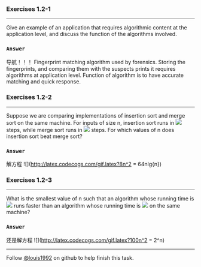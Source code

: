 ### Exercises 1.2-1
***
Give an example of an application that requires algorithmic content at the application level, and discuss the function of the algorithms involved.

### `Answer`
导航！！！
Fingerprint matching algorithm used by forensics. Storing the fingerprints, and comparing them with the suspects prints
it requires algorithms at application level. Function of algorithm is to have accurate matching and quick response.


### Exercises 1.2-2
***
Suppose we are comparing implementations of insertion sort and merge sort on the same machine. For inputs of size n, insertion sort runs in ![](http://latex.codecogs.com/gif.latex?8n^2)
 steps, while merge sort runs in ![](http://latex.codecogs.com/gif.latex?64nlg{n})
 steps. For which values of n does insertion sort beat merge sort?

### `Answer`
解方程 ![](http://latex.codecogs.com/gif.latex?8n^2 = 64nlg{n})


### Exercises 1.2-3
***
What is the smallest value of n such that an algorithm whose running time is ![](http://latex.codecogs.com/gif.latex?100n^2) runs faster
than an algorithm whose running time is ![](http://latex.codecogs.com/gif.latex?2^n) on the same machine?

### `Answer`
还是解方程 ![](http://latex.codecogs.com/gif.latex?100n^2 = 2^n)

***
Follow [@louis1992](https://github.com/gzc) on github to help finish this task.

